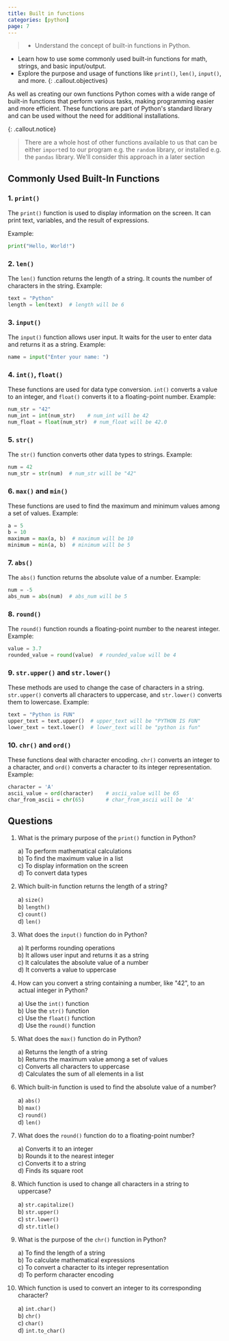 ```yaml
---
title: Built in functions
categories: [python]
page: 7
---
```


>- Understand the concept of built-in functions in Python.
- Learn how to use some commonly used built-in functions for math, strings, and basic input/output.
 - Explore the purpose and usage of functions like `print()`, `len()`, `input()`, and more.
{: .callout.objectives}


As well as creating our own functions Python comes with a wide range of built-in functions that perform various tasks, making programming easier and more efficient. These functions are part of Python's standard library and can be used without the need for additional installations.


{: .callout.notice}
> There are a whole host of other functions available to us that can be either `import`ed to our program e.g. the `random` library, or installed e.g. the `pandas` library.  We'll consider this approach in a later section


## Commonly Used Built-In Functions 

### 1. `print()`

The `print()` function is used to display information on the screen. It can print text, variables, and the result of expressions. 

Example:

```python
print("Hello, World!")
```

### 2. `len()`

The `len()` function returns the length of a string. It counts the number of characters in the string. Example:

```python
text = "Python"
length = len(text)  # length will be 6
```

### 3. `input()`

The `input()` function allows user input. It waits for the user to enter data and returns it as a string. Example:

```python
name = input("Enter your name: ")
```

### 4. `int()`, `float()`

These functions are used for data type conversion. `int()` converts a value to an integer, and `float()` converts it to a floating-point number. Example:

```python
num_str = "42"
num_int = int(num_str)    # num_int will be 42
num_float = float(num_str)  # num_float will be 42.0
```

### 5. `str()`

The `str()` function converts other data types to strings. Example:

```python
num = 42
num_str = str(num)  # num_str will be "42"
```

### 6. `max()` and `min()`

These functions are used to find the maximum and minimum values among a set of values. Example:

```python
a = 5
b = 10
maximum = max(a, b)  # maximum will be 10
minimum = min(a, b)  # minimum will be 5
```

### 7. `abs()`

The `abs()` function returns the absolute value of a number. Example:

```python
num = -5
abs_num = abs(num)  # abs_num will be 5
```

### 8. `round()`

The `round()` function rounds a floating-point number to the nearest integer. Example:

```python
value = 3.7
rounded_value = round(value)  # rounded_value will be 4
```

### 9. `str.upper()` and `str.lower()`

These methods are used to change the case of characters in a string. `str.upper()` converts all characters to uppercase, and `str.lower()` converts them to lowercase. Example:

```python
text = "Python is FUN"
upper_text = text.upper()  # upper_text will be "PYTHON IS FUN"
lower_text = text.lower()  # lower_text will be "python is fun"
```

### 10. `chr()` and `ord()`

These functions deal with character encoding. `chr()` converts an integer to a character, and `ord()` converts a character to its integer representation. Example:

```python
character = 'A'
ascii_value = ord(character)    # ascii_value will be 65
char_from_ascii = chr(65)       # char_from_ascii will be 'A'
```

## Questions

1. What is the primary purpose of the `print()` function in Python?

   a) To perform mathematical calculations   
   b) To find the maximum value in a list  
   c) To display information on the screen  
   d) To convert data types  

2. Which built-in function returns the length of a string?

   a) `size()`  
   b) `length()`  
   c) `count()`  
   d) `len()`  

3. What does the `input()` function do in Python?

   a) It performs rounding operations  
   b) It allows user input and returns it as a string  
   c) It calculates the absolute value of a number  
   d) It converts a value to uppercase  

4. How can you convert a string containing a number, like "42", to an actual integer in Python?

   a) Use the `int()` function  
   b) Use the `str()` function  
   c) Use the `float()` function  
   d) Use the `round()` function  

5. What does the `max()` function do in Python?

   a) Returns the length of a string  
   b) Returns the maximum value among a set of values  
   c) Converts all characters to uppercase  
   d) Calculates the sum of all elements in a list  

6. Which built-in function is used to find the absolute value of a number?

   a) `abs()`  
   b) `max()`  
   c) `round()`  
   d) `len()`  

7. What does the `round()` function do to a floating-point number?

   a) Converts it to an integer  
   b) Rounds it to the nearest integer  
   c) Converts it to a string  
   d) Finds its square root  

8. Which function is used to change all characters in a string to uppercase?

   a) `str.capitalize()`  
   b) `str.upper()`  
   c) `str.lower()`  
   d) `str.title()`  

9. What is the purpose of the `chr()` function in Python?

   a) To find the length of a string  
   b) To calculate mathematical expressions  
   c) To convert a character to its integer representation  
   d) To perform character encoding  

10. Which function is used to convert an integer to its corresponding character?

    a) `int.char()`  
    b) `chr()`  
    c) `char()`  
    d) `int.to_char()`  


